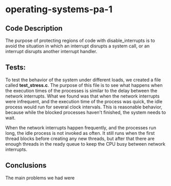 # operating-systems-pa-1

## Code Description

The purpose of protecting regions of code with disable_interrupts is to avoid the situation in which 
an interrupt disrupts a system call, or an interrupt disrupts another interrupt handler. 

## Tests: 
To test the behavior of the system under different loads, we created a file called **test_stress.c**. 
The purpose of this file is to see what happens when the execution times of the processes is similar
to the delay between the network interrupts. What we found was that when the network interrupts were 
infrequent, and the execution time of the process was quick, the idle process would run for several
clock intervals. This is reasonable behavior, because while the blocked processes haven't finished,
the system needs to wait. 

When the network interrupts happen frequently, and the processes run long, the idle process is
not invoked as often. It still runs when the first thread blocks before creating any new threads,
but after that there are enough threads in the ready queue to keep the CPU busy between network
interrupts. 

## Conclusions

The main problems we had were 
